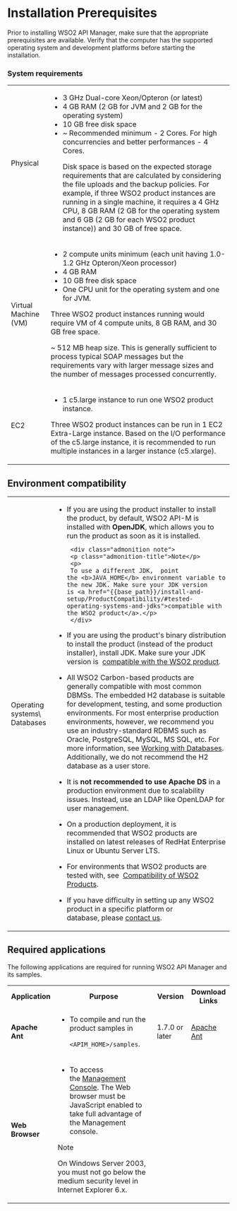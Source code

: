 # Installation Prerequisites

Prior to installing WSO2 API Manager, make sure that the appropriate prerequisites are available. Verify that the computer has the supported operating system and development platforms before starting the installation.

### System requirements

<html>
<table>
<tr>
<td>
Physical </td>
<td>
<ul><li>   3 GHz Dual-core Xeon/Opteron (or latest)</li>
<li>4 GB RAM (2 GB for JVM and 2 GB for the operating system)</li>
<li>10 GB free disk space</li>
<li>  ~ Recommended minimum - 2 Cores. For high concurrencies and better performances - 4 Cores.

Disk space is based on the expected storage requirements that are calculated by considering the file uploads and the backup policies. For example, if three WSO2 product instances are running in a single machine, it requires a 4 GHz CPU, 8 GB RAM (2 GB for the operating system and 6 GB (2 GB for each WSO2 product instance)) and 30 GB of free space.
</td>
</tr>
<tr>
<td>
Virtual Machine (VM) </td>
<td>
<ul>
<li>  2 compute units minimum (each unit having 1.0-1.2 GHz Opteron/Xeon processor)</li>
<li>
  4 GB RAM</li>
  <li>
10 GB free disk space</li>
<li>One CPU unit for the operating system and one for JVM.</li>
</ul>
<p>
Three WSO2 product instances running would require VM of 4 compute units, 8 GB RAM, and 30 GB free space.
</p>
<p>~ 512 MB heap size. This is generally sufficient to process typical SOAP messages but the requirements vary with larger message sizes and  the number of messages processed concurrently.</p>
</td>
</tr>
<tr>
<td>EC2 </td>
<td>

-   1 c5.large instance to run one WSO2 product instance.

Three WSO2 product instances can be run in 1 EC2 Extra-Large instance. Based on the I/O performance of the c5.large instance, it is recommended to run multiple instances in a larger instance (c5.xlarge).
</td></tr>
</table>
</html>

## Environment compatibility

<html> 
<table>
<tr>
<td>
Operating systems\
Databases
</td>
<td>

<ul><li>  If you are using the product installer to install the product, by default, WSO2 API-M is installed with <b>OpenJDK</b>, which allows you to run the product as soon as it is installed.

     
     <div class="admonition note">
     <p class="admonition-title">Note</p>
     <p>
     To use a different JDK,  point the <b>JAVA_HOME</b> environment variable to the new JDK. Make sure your JDK version is <a href="{{base_path}}/install-and-setup/ProductCompatibility/#tested-operating-systems-and-jdks">compatible with the WSO2 product</a>.</p>
     </div> 
     

    
</li>
<li>
<p>If you are using the product's binary distribution to install the product (instead of the product installer), install JDK. Make sure your JDK version is  <a href="{{base_path}}/install-and-setup/ProductCompatibility/#tested-operating-systems-and-jdks">compatible with the WSO2 product</a>.</p>
</li>
<li><p>All WSO2 Carbon-based products are generally compatible with most common DBMSs. The embedded H2 database is suitable for development, testing, and some production environments. For most enterprise production environments, however, we recommend you use an industry-standard RDBMS such as Oracle, PostgreSQL, MySQL, MS SQL, etc. For more information, see <a href="{{base_path}}/install-and-setup/setting-up-databases/overview/">Working with Databases</a>. Additionally, we do not recommend the H2 database as a user store.</p>
</li>
<li><p>
It is <b>not recommended to use Apache DS</b> in a production environment due to scalability issues. Instead, use an LDAP like OpenLDAP for user management.</p></li>
<li><p>On a production deployment, it is recommended that WSO2 products are installed on latest releases of RedHat Enterprise Linux or Ubuntu Server LTS.</p></li>
<li>
<p>For environments that WSO2 products are tested with, see 
<a href="{{base_path}}/install-and-setup/ProductCompatibility/#tested-wso2-products">Compatibility of WSO2 Products</a>.</p></li>
<li><p>
If you have difficulty in setting up any WSO2 product in a specific platform or database, please <a href="http://wso2.com/support/">contact us</a>.</p>
</li>
</ul>
</td></tr></table></html>

## Required applications

The following applications are required for running WSO2 API Manager and its samples.

<html>
<table>
<tr>
<th>Application
</th>

<th>Purpose
</th>
<th>Version
</th>
<th>Download Links
</th>

</tr>

<tr>
<td>
<b>Apache Ant</b>
</td>
<td>
<ul>
<li>
    <p>  To compile and run the product samples in <code>
    &lt;APIM_HOME&gt;/samples</code>.</p>
</li>
</ul>

</td>
<td>
<p>
1.7.0 or later
</p>
</td>
<td>
<p>
 <a href="http://ant.apache.org/">Apache Ant</a> </td>
 </p>
</tr>
<tr>
<td>
<b>Web Browser</b>
</td><td>
<ul><li>  To access the <a href="{{base_path}}/install-and-setup/installation-guide/running-the-product/">Management Console</a>. The Web browser must be JavaScript enabled to take full advantage of the Management console.
</li></ul>
<div class="admonition note">
     <p class="admonition-title">Note</p>
     <p>
     On Windows Server 2003, you must not go below the medium security level in Internet Explorer 6.x.</p>
     </div> 
 </td>
 <td>
 </td>
 <td>
 </td>
 </tr>
 </table>
 </html>